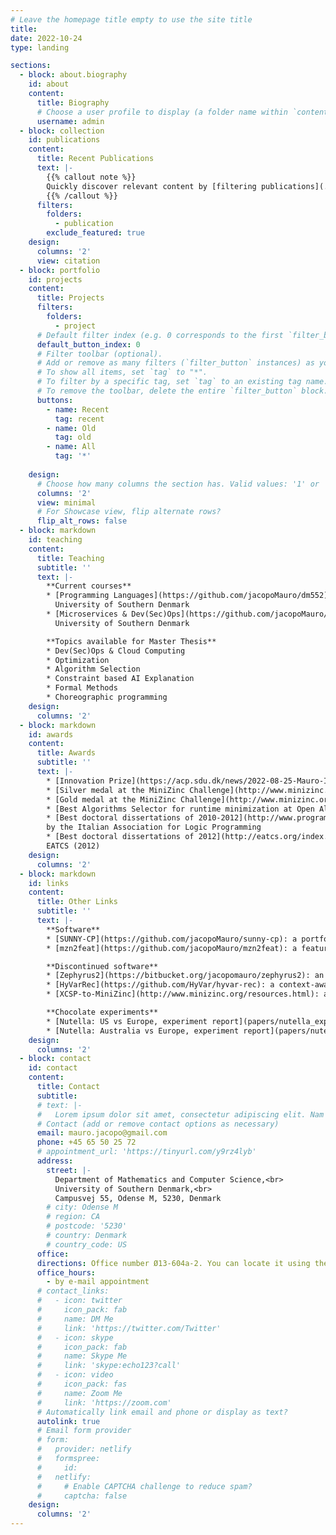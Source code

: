 ```yaml
---
# Leave the homepage title empty to use the site title
title:
date: 2022-10-24
type: landing

sections:
  - block: about.biography
    id: about
    content:
      title: Biography
      # Choose a user profile to display (a folder name within `content/authors/`)
      username: admin
  - block: collection
    id: publications
    content:
      title: Recent Publications
      text: |-
        {{% callout note %}}
        Quickly discover relevant content by [filtering publications](./publication/).
        {{% /callout %}}
      filters:
        folders:
          - publication
        exclude_featured: true
    design:
      columns: '2'
      view: citation
  - block: portfolio
    id: projects
    content:
      title: Projects
      filters:
        folders:
          - project
      # Default filter index (e.g. 0 corresponds to the first `filter_button` instance below).
      default_button_index: 0
      # Filter toolbar (optional).
      # Add or remove as many filters (`filter_button` instances) as you like.
      # To show all items, set `tag` to "*".
      # To filter by a specific tag, set `tag` to an existing tag name.
      # To remove the toolbar, delete the entire `filter_button` block.
      buttons:
        - name: Recent
          tag: recent
        - name: Old
          tag: old
        - name: All
          tag: '*'
        
    design:
      # Choose how many columns the section has. Valid values: '1' or '2'.
      columns: '2'
      view: minimal
      # For Showcase view, flip alternate rows?
      flip_alt_rows: false
  - block: markdown
    id: teaching
    content:
      title: Teaching
      subtitle: ''
      text: |-
        **Current courses**
        * [Programming Languages](https://github.com/jacopoMauro/dm552),
          University of Southern Denmark
        * [Microservices & Dev(Sec)Ops](https://github.com/jacopoMauro/dm874),
          University of Southern Denmark

        **Topics available for Master Thesis**
        * Dev(Sec)Ops & Cloud Computing
        * Optimization
        * Algorithm Selection
        * Constraint based AI Explanation
        * Formal Methods
        * Choreographic programming
    design:
      columns: '2'
  - block: markdown
    id: awards
    content:
      title: Awards
      subtitle: ''
      text: |-
        * [Innovation Prize](https://acp.sdu.dk/news/2022-08-25-Mauro-Innovation-Prize.html) from the Faculty of Natural Sciences - University of Southern Denmark (2022)
        * [Silver medal at the MiniZinc Challenge](http://www.minizinc.org/challenge.html), i.e., the international competition of constraint solvers (2020, 2019, 2018)
        * [Gold medal at the MiniZinc Challenge](http://www.minizinc.org/challenge.html) (2017, 2016, 2015)
        * [Best Algorithms Selector for runtime minimization at Open Algorithm Selection Challenge](https://www.coseal.net/open-algorithm-selection-challenge-2017-oasc/) (2017) 
        * [Best doctoral dissertations of 2010-2012](http://www.programmazionelogica.it/2011/08/distinguished-dissertations-2010-2011) (2012)
        by the Italian Association for Logic Programming
        * [Best doctoral dissertations of 2012](http://eatcs.org/index.php/italian-chapter-awards) by the Italian Chapter of 
        EATCS (2012)
    design:
      columns: '2'
  - block: markdown
    id: links
    content:
      title: Other Links
      subtitle: ''
      text: |-
        **Software**
        * [SUNNY-CP](https://github.com/jacopoMauro/sunny-cp): a portfolio based constraint solver
        * [mzn2feat](https://github.com/jacopoMauro/mzn2feat): a feature extractor for MiniZinc/XCSP files

        **Discontinued software**
        * [Zephyrus2](https://bitbucket.org/jacopomauro/zephyrus2): an optimal deployment configurator
        * [HyVarRec](https://github.com/HyVar/hyvar-rec): a context-aware reconfiguration for Software Product Lines
        * [XCSP-to-MiniZinc](http://www.minizinc.org/resources.html): a file converter form XCSP to MiniZinc

        **Chocolate experiments**
        * [Nutella: US vs Europe, experiment report](papers/nutella_experiment.pdf)
        * [Nutella: Australia vs Europe, experiment report](papers/nutella_2019.pdf)
    design:
      columns: '2'
  - block: contact
    id: contact
    content:
      title: Contact
      subtitle:
      # text: |-
      #   Lorem ipsum dolor sit amet, consectetur adipiscing elit. Nam mi diam, venenatis ut magna et, vehicula efficitur enim.
      # Contact (add or remove contact options as necessary)
      email: mauro.jacopo@gmail.com
      phone: +45 65 50 25 72
      # appointment_url: 'https://tinyurl.com/y9rz4lyb'
      address:
        street: |-
          Department of Mathematics and Computer Science,<br>
          University of Southern Denmark,<br>
          Campusvej 55, Odense M, 5230, Denmark
        # city: Odense M
        # region: CA
        # postcode: '5230'
        # country: Denmark
        # country_code: US
      office: 
      directions: Office number Ø13-604a-2. You can locate it using the <a href="https://tinyurl.com/y9rz4lyb">SDU online map</a>.
      office_hours:
        - by e-mail appointment
      # contact_links:
      #   - icon: twitter
      #     icon_pack: fab
      #     name: DM Me
      #     link: 'https://twitter.com/Twitter'
      #   - icon: skype
      #     icon_pack: fab
      #     name: Skype Me
      #     link: 'skype:echo123?call'
      #   - icon: video
      #     icon_pack: fas
      #     name: Zoom Me
      #     link: 'https://zoom.com'
      # Automatically link email and phone or display as text?
      autolink: true
      # Email form provider
      # form:
      #   provider: netlify
      #   formspree:
      #     id:
      #   netlify:
      #     # Enable CAPTCHA challenge to reduce spam?
      #     captcha: false
    design:
      columns: '2'
---
```

